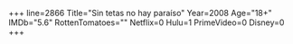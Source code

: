 +++
line=2866
Title="Sin tetas no hay paraíso"
Year=2008
Age="18+"
IMDb="5.6"
RottenTomatoes=""
Netflix=0
Hulu=1
PrimeVideo=0
Disney=0
+++

